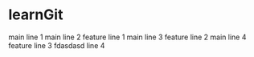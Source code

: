 # learnGit
main line 1
main line 2
feature line 1
main line 3
feature line 2
main line 4
feature line 3
fdasdasd line 4